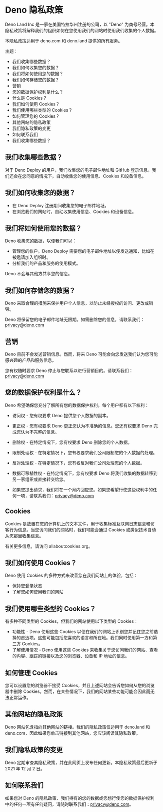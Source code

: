 # Deno 隐私政策

Deno Land Inc 是一家在美国特拉华州注册的公司，以 "Deno"
为商号经营。本隐私政策将解释我们的组织如何在您使用我们的网站时使用我们收集的个人数据。

本隐私政策适用于 deno.com 和 deno.land 提供的所有服务。

主题：

- 我们收集哪些数据？
- 我们如何收集您的数据？
- 我们将如何使用您的数据？
- 我们如何存储您的数据？
- 营销
- 您的数据保护权利是什么？
- 什么是 Cookies？
- 我们如何使用 Cookies？
- 我们使用哪些类型的 Cookies？
- 如何管理您的 Cookies？
- 其他网站的隐私政策
- 我们隐私政策的变更
- 如何联系我们
- 我们收集哪些数据？

## 我们收集哪些数据？

对于 Deno Deploy 的用户，我们收集您的电子邮件地址和 GitHub
登录信息。我们还会在您同意的情况下，自动收集您的使用信息、Cookies 和设备信息。

## 我们如何收集您的数据？

- 在 Deno Deploy 注册期间收集您的电子邮件地址。
- 在浏览我们的网站时，自动收集使用信息、Cookies 和设备信息。

## 我们将如何使用您的数据？

Deno 收集您的数据，以便我们可以：

- 管理您的帐户。Deno Deploy
  需要您的电子邮件地址以便发送通知，比如在被邀请加入组织时。
- 分析我们的产品和服务的使用模式。

Deno 不会与其他方共享您的信息。

## 我们如何存储您的数据？

Deno 采取合理的措施来保护用户个人信息，以防止未经授权的访问、更改或销毁。

Deno
将保留您的电子邮件地址无限期。如需删除您的信息，请联系我们：privacy@deno.com

## 营销

Deno 目前不会发送营销信息。然而，将来 Deno
可能会向您发送我们认为您可能感兴趣的产品和服务信息。

您有权随时要求 Deno 停止与您联系以进行营销目的。请联系我们：privacy@deno.com

## 您的数据保护权利是什么？

Deno 希望确保您充分了解所有您的数据保护权利。每个用户都有以下权利：

- 访问权 - 您有权要求 Deno 提供您个人数据的副本。

- 更正权 - 您有权要求 Deno 更正您认为不准确的信息。您还有权要求 Deno
  完成您认为不完整的信息。

- 删除权 - 在特定情况下，您有权要求 Deno 删除您的个人数据。

- 限制处理权 - 在特定情况下，您有权要求我们公司限制您的个人数据的处理。

- 反对处理权 - 在特定情况下，您有权反对我们公司处理您的个人数据。

- 数据可移植性权 - 在特定情况下，您有权要求 Deno
  将我们收集的数据转移到另一家组织或直接转交给您。

- 如果您提出请求，我们将在一个月内回应您。如果您希望行使这些权利中的任何一项，请联系我们：privacy@deno.com

## Cookies

Cookies
是放置在您的计算机上的文本文件，用于收集标准互联网日志信息和访客行为信息。当您访问我们的网站时，我们可能会通过
Cookies 或类似技术自动从您那里收集信息。

有关更多信息，请访问 allaboutcookies.org。

## 我们如何使用 Cookies？

Deno 使用 Cookies 的多种方式来改善您在我们网站上的体验，包括：

- 保持您登录状态
- 了解您如何使用我们的网站

## 我们使用哪些类型的 Cookies？

有多种不同类型的 Cookies，但我们的网站使用以下类型的 Cookies：

- 功能性 - Deno 使用这些 Cookies
  以便在我们的网站上识别您并记住您之前选择的首选项。这些可能包括您喜欢的语言和所在地。我们同时使用第一方和第三方
  Cookies。
- 了解使用情况 - Deno 使用这些 Cookies
  来收集关于您访问我们的网站、查看的内容、跟踪的链接以及您的浏览器、设备和 IP
  地址的信息。

## 如何管理 Cookies

您可以设置您的浏览器不接受 Cookies，并且上述网站会告诉您如何从您的浏览器中删除
Cookies。然而，在某些情况下，我们的网站某些功能可能会因此而无法正常运作。

## 其他网站的隐私政策

Deno 网站包含指向其他网站的链接。我们的隐私政策仅适用于 deno.land 和
deno.com，因此如果您单击链接到其他网站，您应该阅读其隐私政策。

## 我们隐私政策的变更

Deno 定期审查其隐私政策，并在此网页上发布任何更新。本隐私政策最后更新于 2021 年
12 月 2 日。

## 如何联系我们

如果您对 Deno
的隐私政策、我们持有的您的数据或您想行使您的数据保护权利中的任何一项有任何疑问，请随时联系我们：privacy@deno.com。
